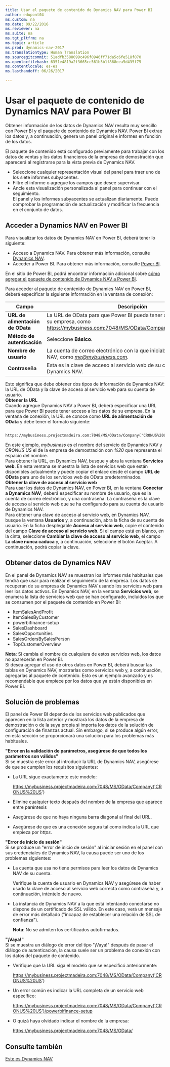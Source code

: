 ```yaml
---
title: Usar el paquete de contenido de Dynamics NAV para Power BI
author: edupont04
ms.custom: na
ms.date: 09/22/2016
ms.reviewer: na
ms.suite: na
ms.tgt_pltfrm: na
ms.topic: article
ms.prod: dynamics-nav-2017
ms.translationtype: Human Translation
ms.sourcegitcommit: 51adfb3588099c496f0946ff71da5c6fe518f070
ms.openlocfilehash: 6351e4819a2f3665cc561b5b1f868eea5d435f75
ms.contentlocale: es-es
ms.lasthandoff: 06/26/2017

---
```


# <a name="using-the-dynamics-nav-content-pack-for-power-bi"></a>Usar el paquete de contenido de Dynamics NAV para Power BI
Obtener información de los datos de Dynamics NAV resulta muy sencillo con Power BI y el paquete de contenido de Dynamics NAV. Power BI extrae los datos y, a continuación, genera un panel original e informes en función de los datos.  

El paquete de contenido está configurado previamente para trabajar con los datos de ventas y los datos financieros de la empresa de demostración que aparecerá al registrarse para la vista previa de Dynamics NAV.  

- Seleccione cualquier representación visual del panel para traer uno de los siete informes subyacentes.  
- Filtre el informe o agregue los campos que desee supervisar.  
- Ancle esta visualización personalizada al panel para continuar con el seguimiento.  
El panel y los informes subyacentes se actualizan diariamente. Puede comprobar la programación de actualización y modificar la frecuencia en el conjunto de datos.  

## <a name="accessing-dynamics-nav-in-power-bi"></a>Acceder a Dynamics NAV en Power BI
Para visualizar los datos de Dynamics NAV en Power BI, deberá tener lo siguiente:  

- Acceso a Dynamics NAV. Para obtener más información, consulte [Dynamics NAV](http://go.microsoft.com/fwlink/?LinkID=759714).  
- Acceder a Power BI. Para obtener más información, consulte [Power BI](https://powerbi.microsoft.com).

En el sitio de Power BI, podrá encontrar información adicional sobre [cómo agregar el paquete de contenido de Dynamics NAV a Power BI](http://go.microsoft.com/fwlink/?LinkID=760850).  

Para acceder al paquete de contenido de Dynamics NAV en Power BI, deberá especificar la siguiente información en la ventana de conexión:

| Campo       | Descripción              |
|-------------|--------------------------|
|**URL de alimentación de OData**|La URL de OData para que Power BI pueda tener acceso a los datos de su empresa, como https://mybusiness.com:7048/MS/OData/Company('CRONUS%20US').|
|**Método de autenticación**|Seleccione **Básico**.|
|**Nombre de usuario**|La cuenta de correo electrónico con la que iniciaba sesión en Dynamics NAV, como *me@mybusiness.com*.|
|**Contraseña**|Esta es la clave de acceso al servicio web de su cuenta de usuario de Dynamics NAV.|

Esto significa que debe obtener dos tipos de información de Dynamics NAV: la URL de OData y la clave de acceso al servicio web para su cuenta de usuario.  
**Obtener la URL**  
Cuando agregue Dynamics NAV a Power BI, deberá especificar una URL para que Power BI puede tener acceso a los datos de su empresa. En la ventana de conexión, la URL se conoce como **URL de alimentación de OData** y debe tener el formato siguiente:

         https://mybusiness.projectmadeira.com:7048/MS/OData/Company('CRONUS%20US')  
En este ejemplo, *mybusiness* es el nombre del servicio de Dynamics NAV y *CRONUS US* el de la empresa de demostración con *%20* que representa el espacio del nombre.   
Para obtener la URL, en Dynamics NAV, busque y abra la ventana **Servicios web**. En esta ventana se muestra la lista de servicios web que están disponibles actualmente y puede copiar el enlace desde el campo **URL de OData** para uno de los servicios web de OData predeterminados.  
**Obtener la clave de acceso al servicio web**  
Para usar los datos de Dynamics NAV, en Power BI, en la ventana **Conectar a Dynamics NAV**, deberá especificar su nombre de usuario, que es la cuenta de correo electrónico, y una contraseña. La contraseña es la clave de acceso al servicio web que se ha configurado para su cuenta de usuario de Dynamics NAV.  
Para obtener una clave de acceso al servicio web, en Dynamics NAV, busque la ventana **Usuarios** y, a continuación, abra la ficha de su cuenta de usuario. En la ficha desplegable **Acceso al servicio web**, copie el contenido del campo **Clave de acceso al servicio web**. Si el campo está en blanco, en la cinta, seleccione **Cambiar la clave de acceso al servicio web**, el campo **La clave nunca caduca** y, a continuación, seleccione el botón Aceptar. A continuación, podrá copiar la clave.  

## <a name="getting-data-from-dynamics-nav"></a>Obtener datos de Dynamics NAV
En el panel de Dynamics NAV se muestran los informes más habituales que tendrá que usar para realizar el seguimiento de la empresa. Los datos se recuperan de su empresa de Dynamics NAV usando los servicios web para leer los datos activos. En Dynamics NAV, en la ventana **Servicios web**, se enumera la lista de servicios web que se han configurado, incluidos los que se consumen por el paquete de contenido en Power BI:  

- ItemSalesAndProfit  
- ItemSalesByCustomer  
- powerbifinance-setup  
- SalesDashboard  
- SalesOpportunities  
- SalesOrdersBySalesPerson  
- TopCustomerOverview  

**Nota**: Si cambia el nombre de cualquiera de estos servicios web, los datos no aparecerán en Power BI.  
Si desea agregar el uso de otros datos en Power BI, deberá buscar las tablas en Dynamics NAV, mostrarlas como servicios web y, a continuación, agregarlas al paquete de contenido. Esto es un ejemplo avanzado y es recomendable que empiece por los datos que ya están disponibles en Power BI.  

## <a name="troubleshooting"></a>Solución de problemas
El panel de Power BI depende de los servicios web publicados que aparecen en la lista anterior y mostrará los datos de la empresa de demostración o de la suya propia si importa los datos de la solución de configuración de finanzas actual. Sin embargo, si se produce algún error, en esta sección se proporcionará una solución para los problemas más habituales.  

**"Error en la validación de parámetros, asegúrese de que todos los parámetros son válidos"**  
Si se muestra este error al introducir la URL de Dynamics NAV, asegúrese de que se cumplen los requisitos siguientes:  

- La URL sigue exactamente este modelo:

    https://mybusiness.projectmadeira.com:7048/MS/OData/Company('CRONUS%20US')  
- Elimine cualquier texto después del nombre de la empresa que aparece entre paréntesis  
- Asegúrese de que no haya ninguna barra diagonal al final del URL.  
- Asegúrese de que es una conexión segura tal como indica la URL que empieza por *https*.  


**"Error de inicio de sesión"**  
Si se produce un "error de inicio de sesión" al iniciar sesión en el panel con sus credenciales de Dynamics NAV, la causa puede ser uno de los problemas siguientes:

* La cuenta que usa no tiene permisos para leer los datos de Dynamics NAV de su cuenta.

    Verifique la cuenta de usuario en Dynamics NAV y asegúrese de haber usado la clave de acceso al servicio web correcta como contraseña y, a continuación, inténtelo de nuevo.  
* La instancia de Dynamics NAV a la que está intentando conectarse no dispone de un certificado de SSL válido. En este caso, verá un mensaje de error más detallado ("incapaz de establecer una relación de SSL de confianza").

    **Nota**: No se admiten los certificados autofirmados.  


**"¡Vaya!"**  
Si se muestra un diálogo de error del tipo "¡Vaya!" después de pasar el diálogo de autenticación, la causa suele ser un problema de conexión con los datos del paquete de contenido.

* Verifique que la URL siga el modelo que se especificó anteriormente:

    https://mybusiness.projectmadeira.com:7048/MS/OData/Company('CRONUS%20US')  
* Un error común es indicar la URL completa de un servicio web específico:

    https://mybusiness.projectmadeira.com:7048/MS/OData/Company('CRONUS%20US')/powerbifinance-setup  
* O quizá haya olvidado indicar el nombre de la empresa:

    https://mybusiness.projectmadeira.com:7048/MS/OData/  


## <a name="see-also"></a>Consulte también
[Este es Dynamics NAV](across-get-started.md)  

